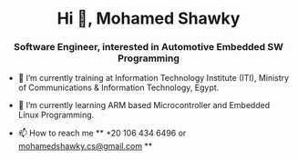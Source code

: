 <h1 align="center">Hi 👋, Mohamed Shawky </h1>

<h3 align="center"> Software Engineer, interested in Automotive Embedded SW Programming </h3>

- 🔭 I’m currently training at Information Technology Institute (ITI), Ministry of Communications & Information Technology, Egypt.

- 🌱 I’m currently learning ARM based Microcontroller and Embedded Linux Programming.

- 📫 How to reach me ** +20 106 434 6496 or mohamedshawky.cs@gmail.com **


